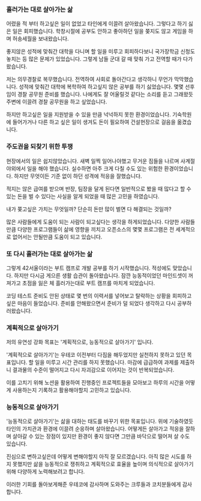 ### 흘러가는 대로 살아가는 삶

어렸을 적 부터 하고싶은 일이 없었고 타인에게 이끌려 살아왔습니다. 그렇다고 하기 싫은 일은 회피했습니다. 학창시절에 공부도 안하고 좋아하던 일을 쫒지도 않고 게임을 하며 허송세월을 보내왔습니다. 

좋지않은 성적에 맞춰간 대학을 다니며 할 일을 미루고 회피하다보니 국가장학금 신청도 놓치는 등 많은 문제가 있었습니다. 그렇게 남들 군대 갈 때 맞춰 가고 전역할 때가 다가왔습니다.

저는 의무경찰로 복무했습니다. 전역하여 사회로 돌아간다고 생각하니 무언가 막막했습니다. 성적에 맞춰간 대학에 복학하여 하고싶지 않은 공부를 하기 싫었습니다. 몇몇 선후임이 경찰 공무원 준비를 했습니다. 나에게도 잘 어울릴것 같다는 소리를 듣고 그래왔듯 주변에 이끌려 경찰 공무원을 하고 싶었습니다. 

하지만 하고싶은 일을 지원받을 수 있을 만큼 넉넉하지 못한 환경이었습니다. 기숙학원에 들어가거나 다른 하고 싶은 일이 생겨도 돈이 필요하여 건설현장으로 걸음을 옮겼습니다.

### 주도권을 되찾기 위한 투쟁

현장에서의 일은 쉽지않았습니다. 새벽 일찍 일어나야했고 무거운 짐들을 나르며 사계절 야외에서 일을 해야 했습니다. 실수하면 아주 크게 다칠 수도 있는 위험한 환경이었습니다. 하지만 무엇이든 기준 없이 하던 성격에 적응을 잘했습니다. 

적지는 않은 급여를 받으며 반장, 팀장을 달게 된다면 일반적으로 봤을 때 많다고 할 수 있는 돈을 벌 수 있다는 사실을 알게 되었을 때 많은 고민을 하였습니다.

내가 쫒고싶은 가치는 무엇일까? 단순히 돈만 많이 벌면 다 해결되는 것일까?

많은 사람들에게 도움이 되는 사람이 되고싶다는 생각을 하게되었습니다. 다양한 사람들 만큼 다양한 프로그램들이 삶에 영향을 끼치고 오픈소스의 몇몇 프로그램은 전 세계적으로 없어서는 안될만큼 도움이 되고 있습니다.

### 또 다시 흘러가는 대로 살아가는 삶

그렇게 42서울이라는 부트 캠프로 개발 공부를 하기 시작했습니다. 적성에도 맞았습니다. 하지만 다시금 게으른 생활 습관이 돌아왔습니다. 잠깐 능동적이었던 마인드셋이 꺼져가고 초점을 잃은 체 흘러가는대로 부트 캠프를 마치게 되었습니다. 

코딩 테스트 준비도 안된 상태로 몇 번의 이력서를 넣어보고 탈락하는 상황을 회피하고 싶은 마음이 들었습니다. 준비를 안해왔으면서 준비가 덜 되었다 생각하고 다시 공부하러왔습니다. 

### 계획적으로 살아가기

저의 유연성 강화 목표는 '계획적으로, 능동적으로 살아가기' 입니다.

'계획적으로 살아가기'는 우테코 이전부터 다짐을 해두었지만 실천하지 못하고 있던 목표입니다. 할 일을 미루고 시간 관리를 하지 못했습니다. 마감에 급급하여 과제를 제출하니 결과물의 수준이 떨어지고 다시 자괴감으로 이어지는 것이 반복되었습니다. 

이를 고치기 위해 노션을 활용하여 진행중인 프로젝트들을 모아보고 하루의 시간을 어떻게 사용하는지 기록하고 활용해야할지 고민하고 있습니다.

### 능동적으로 살아가기

'능동적으로 살아가기'는 삶을 대하는 태도를 바꾸기 위한 목표입니다. 위에 기술하였듯 타인의 가치관과 환경에 이끌려 순응하며 살아왔습니다. 어떻게든 살아가고 적응을 잘하며 살아갈 수 있는 장점이 있지만 환경이 좋지 않다면 그만큼 바닥으로 떨어져 살 수도 있습니다. 

진심으로 변하고싶은데 어떻게 변해야할지 아직 잘 모르겠습니다. 아직 많은 시도를 하지 못했지만 삶을 능동적으로 쟁취하고 계획적으로 효율을 높이며 의식적으로 살아가기 위해 다양하게 노력해보려고 합니다. 

이러한 기회를 돌아보게해준 우테코에 감사하며 도와주는 크루들과 코치분들에게 감사합니다.
